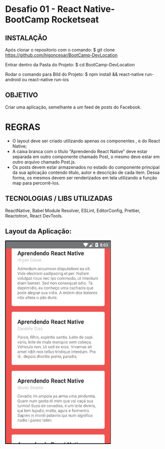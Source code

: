 # Desafio 01 - React Native- BootCamp Rocketseat

## INSTALAÇÃO

Após clonar o repositorio com o comando:
\$ git clone https://github.com/higoncesar/BootCamp-DevLocation

Entrar dentro da Pasta do Projeto:
\$ cd BootCamp-DevLocation

Rodar o comando para Bild do Projeto:
\$ npm install && react-native run-android ou react-native run-ios

## OBJETIVO

Criar uma aplicação, semelhante a um feed de posts do Facebook.

# REGRAS

<ul>
  <li>
    O layout deve ser criado utilizando apenas os componentes <View /> , <Text /> e
    <ScrollView /> do React Native;
  </li>
  <li>
    A caixa branca com o título “Aprendendo React Native” deve estar separada em outro
    componente chamado Post, o mesmo deve estar em outro arquivo chamado Post.js.</li>
  <li>
    Os posts devem estar armazenados no estado do componente principal da sua aplicação
    contendo título, autor e descrição de cada item. Dessa forma, os mesmos devem ser
    renderizados em tela utilizando a função map para percorrê-los.
  </li>
</ul>

## TECNOLOGIAS / LIBS UTILIZADAS

ReactNative, Babel Module Resolver, ESLint, EditorConfig, Prettier, Reactotron, React DevTools.

## Layout da Aplicação:

![Feed](/assets/nativePost.png)
